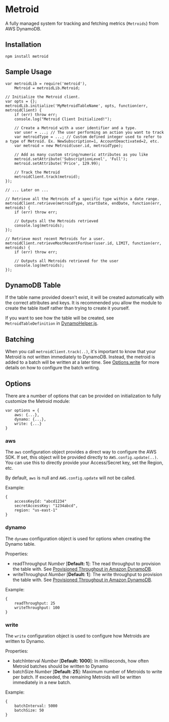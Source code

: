 # Metroid

A fully managed system for tracking and fetching metrics (`Metroids`) from AWS DynamoDB. 

## Installation
```
npm install metroid
```

## Sample Usage

```node
var metroidLib = require('metroid'),
    Metroid = metroidLib.Metroid;

// Initialize the Metroid client.
var opts = {};
metroidLib.initialize('MyMetroidTableName', opts, function(err, metroidClient) {
    if (err) throw err;
    console.log("Metroid Client Initialized!");
    
    // Create a Metroid with a user identifier and a type.
    var user = ...; // The user performing an action you want to track
    var metroidType = ...; // Custom defined integer used to refer to a type of Metroid. Ex. NewSubscription=1, AccountDeactivated=2, etc.
    var metroid = new Metroid(user.id, metroidType);
    
    // Add as many custom string/numeric attributes as you like
    metroid.setAttribute('SubscriptionLevel', 'Full');
    metroid.setAttribute('Price', 129.99);
    
    // Track the Metroid
    metroidClient.track(metroid);
});

// ... Later on ...

// Retrieve all the Metroids of a specific type within a date range.
metroidClient.retrieve(metroidType, startDate, endDate, function(err, metroids) {
    if (err) throw err;
    
    // Outputs all the Metroids retrieved
    console.log(metroids);
});

// Retrieve most recent Metroids for a user.
metroidClient.retrieveMostRecentForUser(user.id, LIMIT, function(err, metroids) {
    if (err) throw err;
    
    // Outputs all Metroids retrieved for the user
    console.log(metroids);
});

```

## DynamoDB Table

If the table name provided doesn't exist, it will be created automatically with the correct attributes and keys. It is recommended you allow the module to create the table itself rather than trying to create it yourself. 

If you want to see how the table will be created, see `MetroidTableDefinition` in [DynamoHelper.js](service/DynamoHelper.js).

## Batching

When you call `metroidClient.track(..)`, it's important to know that your Metroid is not written immediately to DynamoDB. Instead, the metroid is added to a batch will be written at a later time. See [Options.write](#write) for more details on how to configure the batch writing.

## Options

There are a number of options that can be provided on initialization to fully customize the Metroid module:

```node
var options = {
    aws: {...},
    dynamo: {...},
    write: {...}
}
```

### aws

The `aws` configuration object provides a direct way to configure the AWS SDK. If set, this object will be provided directly to `AWS.config.update(..)`. You can use this to directly provide your Access/Secret key, set the Region, etc.

By default, `aws` is null and `AWS.config.update` will not be called.

Example:
```
{
    accessKeyId: "abcd1234"
    secretAccessKey: "1234abcd",
    region: "us-east-1"
}
```

### dynamo

The `dynamo` configuration object is used for options when creating the Dynamo table. 

Properties:
- readThroughput *Number* [**Default: 1**]: The read throughput to provision the table with. See [Provisioned Throughput in Amazon DynamoDB](http://docs.aws.amazon.com/amazondynamodb/latest/developerguide/ProvisionedThroughputIntro.html).
- writeThroughput *Number* [**Default: 1**]: The write throughput to provision the table with. See [Provisioned Throughput in Amazon DynamoDB](http://docs.aws.amazon.com/amazondynamodb/latest/developerguide/ProvisionedThroughputIntro.html).

Example:
```
{
    readThroughput: 25
    writeThroughput: 100
}
```

### write

The `write` configuration object is used to configure how Metroids are written to Dynamo.

Properties:
- batchInterval *Number* [**Default: 1000**]: In milliseconds, how often Metroid batches should be written to Dynamo
- batchSize *Number* [**Default: 25**]: Maximum number of Metroids to write per batch. If exceeded, the remaining Metroids will be written immediately in a new batch.

Example:
```
{
    batchInterval: 5000
    batchSize: 50
}
```
